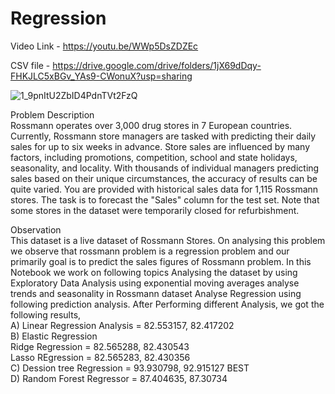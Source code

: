 # Regression

Video Link - https://youtu.be/WWp5DsZDZEc

CSV file - https://drive.google.com/drive/folders/1jX69dDqy-FHKJLC5xBGv_YAs9-CWonuX?usp=sharing

![1_9pnItU2ZbID4PdnTVt2FzQ](https://user-images.githubusercontent.com/111626329/229420468-265e51f4-130d-4f34-bcdb-26e8f7627aef.png)

Problem Description <br>
Rossmann operates over 3,000 drug stores in 7 European countries. Currently, Rossmann store
managers are tasked with predicting their daily sales for up to six weeks in advance. Store sales are
influenced by many factors, including promotions, competition, school and state holidays, seasonality,
and locality. With thousands of individual managers predicting sales based on their unique
circumstances, the accuracy of results can be quite varied. You are provided with historical sales data
for 1,115 Rossmann stores. The task is to forecast the "Sales" column for the test set. Note that some
stores in the dataset were temporarily closed for refurbishment.


Observation <br>
This dataset is a live dataset of Rossmann Stores. On analysing this problem we observe that
rossmann problem is a regression problem and our primarily goal is to predict the sales figures of
Rossmann problem. In this Notebook we work on following topics Analysing the dataset by using
Exploratory Data Analysis using exponential moving averages analyse trends and seasonality in
Rossmann dataset Analyse Regression using following prediction analysis.
After Performing different Analysis, we got the following results,  <br>
A) Linear Regression Analysis = 82.553157, 82.417202 <br>
B) Elastic Regression <br>
Ridge Regression = 82.565288, 82.430543 <br>
Lasso REgression = 82.565283, 82.430356 <br>
C) Dession tree Regression = 93.930798, 92.915127 BEST <br>
D) Random Forest Regressor = 87.404635, 87.30734 <br>
